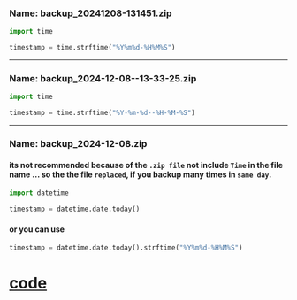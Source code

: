 ### Name: backup_20241208-131451.zip
```python
import time
```
```python
timestamp = time.strftime("%Y%m%d-%H%M%S")
```
---

### Name: backup_2024-12-08--13-33-25.zip
```python
import time
```
```python
timestamp = time.strftime("%Y-%m-%d--%H-%M-%S")
```
---

### Name: backup_2024-12-08.zip

#### its not recommended because of the `.zip file` not include `Time` in the file name ... so the the file `replaced`, if you backup many times in `same day`.

```python
import datetime
```
```python
timestamp = datetime.date.today()
```

#### or you can use 
```python
timestamp = datetime.date.today().strftime("%Y%m%d-%H%M%S")
```

# [code](../Py%20for%20DevOps/Day%203/)